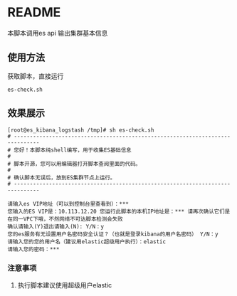 # README
本脚本调用es api 输出集群基本信息

## 使用方法

获取脚本，直接运行 

```
es-check.sh
```

## 效果展示
```
[root@es_kibana_logstash /tmp]# sh es-check.sh 
# ------------------------------------------------------------------------------
# 您好！本脚本纯shell编写，用于收集ES基础信息
#
# 脚本开源，您可以用编辑器打开脚本查阅里面的代码。
#
# 确认脚本无误后，放到ES集群节点上运行。
# ------------------------------------------------------------------------------

请输入es VIP地址（可以到控制台里查看到）：***
您输入的ES VIP是：10.113.12.20 您运行此脚本的本机IP地址是：*** 请再次确认它们是在同一VPC下哦，不然网络不可达脚本检测会失败
确认请输入(Y)退出请输入(N): Y/N：y
您的es服务有无设置用户名密码安全认证？（也就是登录kibana的用户名密码） Y/N：y
请输入您的您的用户名（建议用elastic超级用户执行）：elastic
请输入您的密码：***

```

### 注意事项

1. 执行脚本建议使用超级用户elastic


